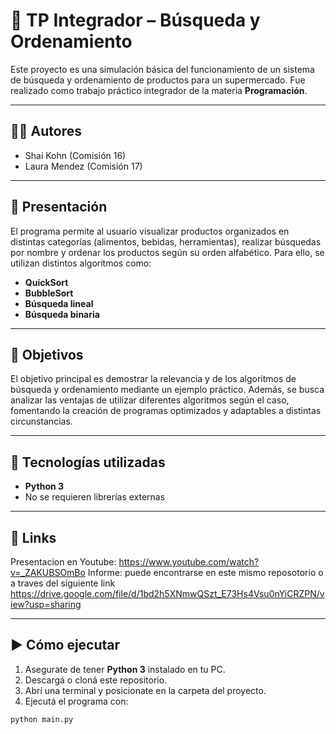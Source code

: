 # 🛒 TP Integrador – Búsqueda y Ordenamiento

Este proyecto es una simulación básica del funcionamiento de un sistema de búsqueda y ordenamiento de productos para un supermercado. Fue realizado como trabajo práctico integrador de la materia **Programación**.

---

## 👨‍💻 Autores

- Shai Kohn (Comisión 16)  
- Laura Mendez (Comisión 17)

---

## 📌 Presentación

El programa permite al usuario visualizar productos organizados en distintas categorías (alimentos, bebidas, herramientas), realizar búsquedas por nombre y ordenar los productos según su orden alfabético. Para ello, se utilizan distintos algoritmos como:

- **QuickSort**
- **BubbleSort**
- **Búsqueda lineal**
- **Búsqueda binaria**

---

## 🎯 Objetivos

El objetivo principal es demostrar la relevancia y de los algoritmos de búsqueda y ordenamiento mediante un ejemplo práctico. Además, se busca analizar las ventajas de utilizar diferentes algoritmos según el caso, fomentando la creación de programas optimizados y adaptables a distintas circunstancias.

---

## 🔧 Tecnologías utilizadas

- **Python 3**
- No se requieren librerías externas

---

## 📌 Links

Presentacion en Youtube: https://www.youtube.com/watch?v=_ZAKUBSOmBo
Informe: puede encontrarse en este mismo reposotorio o a traves del siguiente link https://drive.google.com/file/d/1bd2h5XNmwQSzt_E73Hs4Vsu0nYiCRZPN/view?usp=sharing

---

## ▶️ Cómo ejecutar

1. Asegurate de tener **Python 3** instalado en tu PC.
2. Descargá o cloná este repositorio.
3. Abrí una terminal y posicionate en la carpeta del proyecto.
4. Ejecutá el programa con:

```bash
python main.py